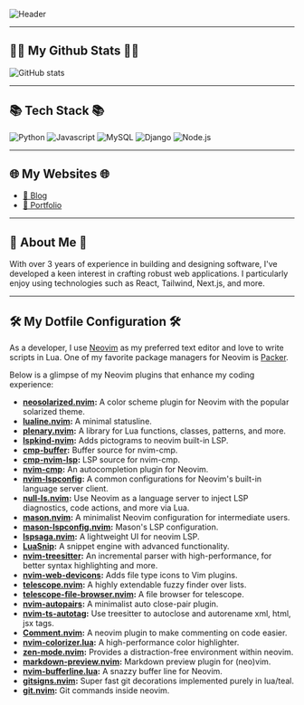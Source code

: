 ![Header](https://capsule-render.vercel.app/api?type=slice&color=gradient&height=160&section=header&text=Hello!%20I'm%20Doyeon!&fontAlign=50&fontAlignY=70&fontSize=90&fontColor=000000)

---

## 👩‍💻 My Github Stats 👩‍💻

![GitHub stats](https://github-readme-stats.vercel.app/api?username=waylake&hide_title=true&show_icons=true&include_all_commits=true&disable_animations=true&theme=vue)

---

## 📚 Tech Stack 📚

![Python](https://img.shields.io/badge/Python-3766AB?style=for-the-badge&logo=Python&logoColor=white)
![Javascript](https://img.shields.io/badge/Javascript-ffb13b?style=for-the-badge&logo=javascript&logoColor=white)
![MySQL](https://img.shields.io/badge/Mysql-E6B91E?style=for-the-badge&logo=MySql&logoColor=white)
![Django](https://img.shields.io/badge/Django-092E20?style=for-the-badge&logo=Django&logoColor=white)
![Node.js](https://img.shields.io/badge/Node.js-339933?style=for-the-badge&logo=Node.js&logoColor=white)

---

## 🌐 My Websites 🌐

- [📝 Blog](http://real-world-embedding.tistory.com)
- [🚀 Portfolio](https://portfolio.waylake.com)

---

## 🌟 About Me 🌟

With over 3 years of experience in building and designing software, I've developed a keen interest in crafting robust web applications. I particularly enjoy using technologies such as React, Tailwind, Next.js, and more.

---

## 🛠️ My Dotfile Configuration 🛠️

As a developer, I use [Neovim](https://neovim.io/) as my preferred text editor and love to write scripts in Lua. One of my favorite package managers for Neovim is [Packer](https://github.com/wbthomason/packer.nvim).

Below is a glimpse of my Neovim plugins that enhance my coding experience:

- **[neosolarized.nvim](https://github.com/svrana/neosolarized.nvim):** A color scheme plugin for Neovim with the popular solarized theme.
- **[lualine.nvim](https://github.com/nvim-lualine/lualine.nvim):** A minimal statusline.
- **[plenary.nvim](https://github.com/nvim-lua/plenary.nvim):** A library for Lua functions, classes, patterns, and more.
- **[lspkind-nvim](https://github.com/onsails/lspkind-nvim):** Adds pictograms to neovim built-in LSP.
- **[cmp-buffer](https://github.com/hrsh7th/cmp-buffer):** Buffer source for nvim-cmp.
- **[cmp-nvim-lsp](https://github.com/hrsh7th/cmp-nvim-lsp):** LSP source for nvim-cmp.
- **[nvim-cmp](https://github.com/hrsh7th/nvim-cmp):** An autocompletion plugin for Neovim.
- **[nvim-lspconfig](https://github.com/neovim/nvim-lspconfig):** A common configurations for Neovim's built-in language server client.
- **[null-ls.nvim](https://github.com/jose-elias-alvarez/null-ls.nvim):** Use Neovim as a language server to inject LSP diagnostics, code actions, and more via Lua.
- **[mason.nvim](https://github.com/williamboman/mason.nvim):** A minimalist Neovim configuration for intermediate users.
- **[mason-lspconfig.nvim](https://github.com/williamboman/mason-lspconfig.nvim):** Mason's LSP configuration.
- **[lspsaga.nvim](https://github.com/glepnir/lspsaga.nvim):** A lightweight UI for neovim LSP.
- **[LuaSnip](https://github.com/L3MON4D3/LuaSnip):** A snippet engine with advanced functionality.
- **[nvim-treesitter](https://github.com/nvim-treesitter/nvim-treesitter):** An incremental parser with high-performance, for better syntax highlighting and more.
- **[nvim-web-devicons](https://github.com/kyazdani42/nvim-web-devicons):** Adds file type icons to Vim plugins.
- **[telescope.nvim](https://github.com/nvim-telescope/telescope.nvim):** A highly extendable fuzzy finder over lists.
- **[telescope-file-browser.nvim](https://github.com/nvim-telescope/telescope-file-browser.nvim):** A file browser for telescope.
- **[nvim-autopairs](https://github.com/windwp/nvim-autopairs):** A minimalist auto close-pair plugin.
- **[nvim-ts-autotag](https://github.com/windwp/nvim-ts-autotag):** Use treesitter to autoclose and autorename xml, html, jsx tags.
- **[Comment.nvim](https://github.com/numToStr/Comment.nvim):** A neovim plugin to make commenting on code easier.
- **[nvim-colorizer.lua](https://github.com/norcalli/nvim-colorizer.lua):** A high-performance color highlighter.
- **[zen-mode.nvim](https://github.com/folke/zen-mode.nvim):** Provides a distraction-free environment within neovim.
- **[markdown-preview.nvim](https://github.com/iamcco/markdown-preview.nvim):** Markdown preview plugin for (neo)vim.
- **[nvim-bufferline.lua](https://github.com/akinsho/nvim-bufferline.lua):** A snazzy buffer line for Neovim.
- **[gitsigns.nvim](https://github.com/lewis6991/gitsigns.nvim):** Super fast git decorations implemented purely in lua/teal.
- **[git.nvim](https://github.com/dinhhuy258/git.nvim):** Git commands inside neovim.
